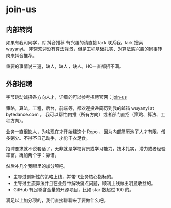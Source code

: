 # join-us

## 内部转岗

如果有我司同学，对 抖音推荐 有兴趣的请直接 lark 联系我。lark 搜索 wuyanyi。
非常欢迎没有算法背景，但是工程基础扎实、对算法感兴趣的同事转岗来抖音推荐。

重要的事情说三遍，缺人，缺人，缺人。HC一直都招不满。

## 外部招聘

字节跳动诚招各方向人才，详细的可以参考招聘官网：[join-us]

策略，算法，工程，后台，前端等，都欢迎投递简历到我的邮箱 wuyanyi at bytedance.com 。
我可以帮忙内推（所有方向）或者部门直招（策略、算法、工程方向）。

业务一直很缺人，为啥现在才开始建这个 Repo ，因为内部简历池子人才有限，僧多粥少。不得不自己动手，才能丰衣足食。

招聘要求就不说套话了，无非就是学校背景或学习能力，技术扎实，潜力或者经验丰富。再加两个字：靠谱。

然后补几个我眼里的加分项吧。

+ 主导过创新性的策略上线，并带飞业务核心指标的。
+ 主导过主流算法并且在业务中解决痛点问题，顺利上线做出明显收益的。
+ GitHub 有足够含金量的开源项目，比如 star 数超过 100 的。

满足以上加分项的，我们直接聊聊来了要做什么吧。

[join-us]:https://job.bytedance.com/society

